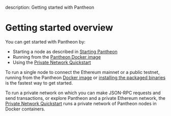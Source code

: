 description: Getting started with Pantheon
<!--- END of page meta data -->

# Getting started overview

You can get started with Pantheon by:

* Starting a node as described in [Starting Pantheon](Starting-Pantheon.md)
* Running from the [Pantheon Docker image](Run-Docker-Image.md)
* Using the [Private Network Quickstart](../Tutorials/Private-Network-Quickstart.md) 

To run a single node to connect the Ethereum mainnet or a public testnet, running from the Pantheon [Docker image](Run-Docker-Image.md) or [installing the packaged binaries](../Installation/Install-Binaries.md) is the fastest way to get started. 

To run a private network on which you can make JSON-RPC requests and send transactions, or explore Pantheon and a private Ethereum network, the [Private Network Quickstart](../Tutorials/Private-Network-Quickstart.md) runs a private network of Pantheon nodes in Docker containers.